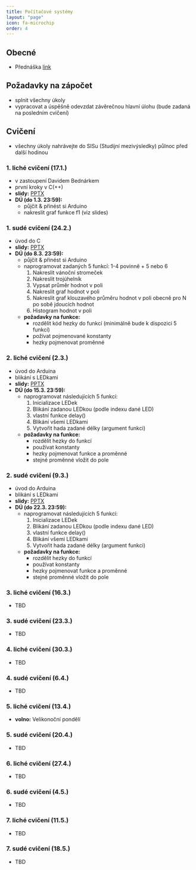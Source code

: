 ```yaml
---
title: Počítačové systémy
layout: "page"
icon: fa-microchip
order: 4
---
```


## Obecné
- Přednáška [link](https://www.ksi.mff.cuni.cz/teaching/nswi170-web)

## Požadavky na zápočet
- splnit všechny úkoly
- vypracovat a úspěšně odevzdat závěrečnou hlavní úlohu (bude zadaná na posledním cvičení)

## Cvičení
- všechny úkoly nahrávejte do SISu (Studijní mezivýsledky) půlnoc před další hodinou

### 1. liché cvičení (17.1.)
- v zastoupení Davidem Bednárkem
- první kroky v C(++)
- **slidy:** [PPTX](https://www.ksi.mff.cuni.cz/teaching/nswi170-web/download/db-cs-01-C.pptx)
- **DÚ (do 1.3. 23:59):**
  - půjčit & přinést si Arduino
  - nakreslit graf funkce f1 (viz slides)

### 1. sudé cvičení (24.2.)
- úvod do C
- **slidy:** [PPTX](data/2019-20/cs/tf-cs-01-C.pptx)
- **DÚ (do 8.3. 23:59):**
  - půjčit & přinést si Arduino
  - naprogramovat zadaných 5 funkcí: 1-4 povinně + 5 nebo 6
    1. Nakreslit vánoční stromeček
    2. Nakreslit trojúhelník
    3. Vypsat průměr hodnot v poli
    4. Nakreslit graf hodnot v poli
    5. Nakreslit graf klouzavého průměru hodnot v poli obecně pro N po sobě jdoucích hodnot
    6. Histogram hodnot v poli
  - **požadavky na funkce:** 
	- rozdělit kód hezky do funkcí (minimálně bude k dispozici 5 funkcí)
	- požívat pojmenované konstanty
	- hezky pojmenovat proměnné

### 2. liché cvičení (2.3.)
- úvod do Arduina
- blikání s LEDkami
- **slidy:** [PPTX](data/2019-20/cs/tf-cs-02-arduino_leds.pptx)
- **DÚ (do 15.3. 23:59):**
  - naprogramovat následujících 5 funkcí:
    1. Inicializace LEDek
	2. Blikání zadanou LEDkou (podle indexu dané LED)
	3. vlastní funkce delay()
	4. Blikání všemi LEDkami
	5. Vytvořit hada zadané délky (argument funkci)
  - **požadavky na funkce:**
    - rozdělit hezky do funkcí
	- používat konstanty
	- hezky pojmenovat funkce a proměnné
	- stejné proměnné vložit do pole

### 2. sudé cvičení (9.3.)
- úvod do Arduina
- blikání s LEDkami
- **slidy:** [PPTX](data/2019-20/cs/tf-cs-02-arduino_leds.pptx)
- **DÚ (do 22.3. 23:59):**
  - naprogramovat následujících 5 funkcí:
    1. Inicializace LEDek
	2. Blikání zadanou LEDkou (podle indexu dané LED)
	3. vlastní funkce delay()
	4. Blikání všemi LEDkami
	5. Vytvořit hada zadané délky (argument funkci)
  - **požadavky na funkce:**
    - rozdělit hezky do funkcí
	- používat konstanty
	- hezky pojmenovat funkce a proměnné
	- stejné proměnné vložit do pole

### 3. liché cvičení (16.3.)
- TBD

### 3. sudé cvičení (23.3.)
- TBD

### 4. liché cvičení (30.3.)
- TBD

### 4. sudé cvičení (6.4.)
- TBD

### 5. liché cvičení (13.4.)
- **volno:** Velikonoční pondělí

### 5. sudé cvičení (20.4.)
- TBD

### 6. liché cvičení (27.4.)
- TBD

### 6. sudé cvičení (4.5.)
- TBD

### 7. liché cvičení (11.5.)
- TBD

### 7. sudé cvičení (18.5.)
- TBD
